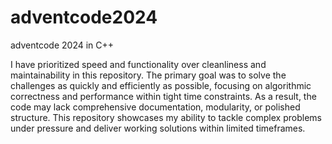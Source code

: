 # adventcode2024
adventcode 2024 in C++


I have prioritized speed and functionality over cleanliness and maintainability in this repository. The primary goal was to solve the challenges as quickly and efficiently as possible, focusing on algorithmic correctness and performance within tight time constraints. As a result, the code may lack comprehensive documentation, modularity, or polished structure. This repository showcases my ability to tackle complex problems under pressure and deliver working solutions within limited timeframes.